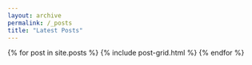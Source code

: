 ```yaml
---
layout: archive
permalink: /_posts
title: "Latest Posts"
---
```


<div class="tiles">
{% for post in site.posts %}
	{% include post-grid.html %}
{% endfor %}
</div><!-- /.tiles -->
